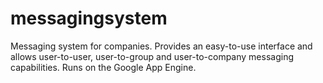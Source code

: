 messagingsystem
===============

Messaging system for companies.  Provides an easy-to-use interface and allows user-to-user, user-to-group and user-to-company messaging capabilities.   Runs on the Google App Engine.
